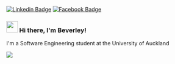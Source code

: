 [![Linkedin Badge](https://img.shields.io/badge/-LinkedIn-blue?style=flat-square&logo=Linkedin&logoColor=white&link=https://www.linkedin.com/in/beverley-sun/)](https://www.linkedin.com/in/beverley-sun/)  [![Facebook Badge](https://img.shields.io/badge/-Facebook-3b5998?style=flat-square&labelColor=3b5998&logo=facebook&logoColor=white&link=https://www.facebook.com/beverley.sun)](https://www.facebook.com/beverley.sun)

### <img src="https://media.giphy.com/media/hvRJCLFzcasrR4ia7z/giphy.gif" width="30px"> Hi there, I'm Beverley!

I'm a Software Engineering student at the University of Auckland

<img align="center" src="https://github-readme-stats.vercel.app/api/?username=beverleysun&theme=nord" />
